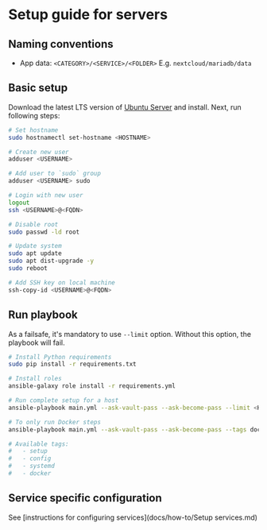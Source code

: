 # Setup guide for servers

## Naming conventions

- App data: `<CATEGORY>/<SERVICE>/<FOLDER>` E.g. `nextcloud/mariadb/data`

## Basic setup

Download the latest LTS version of [Ubuntu Server](https://ubuntu.com/download/server) and install. Next, run following steps:

```bash
# Set hostname
sudo hostnamectl set-hostname <HOSTNAME>

# Create new user
adduser <USERNAME>

# Add user to `sudo` group
adduser <USERNAME> sudo

# Login with new user
logout
ssh <USERNAME>@<FQDN>

# Disable root
sudo passwd -ld root

# Update system
sudo apt update
sudo apt dist-upgrade -y
sudo reboot

# Add SSH key on local machine
ssh-copy-id <USERNAME>@<FQDN>
```

## Run playbook

As a failsafe, it's mandatory to use `--limit` option.
Without this option, the playbook will fail.

```bash
# Install Python requirements
sudo pip install -r requirements.txt

# Install roles
ansible-galaxy role install -r requirements.yml

# Run complete setup for a host
ansible-playbook main.yml --ask-vault-pass --ask-become-pass --limit <HOSTNAME>

# To only run Docker steps
ansible-playbook main.yml --ask-vault-pass --ask-become-pass --tags docker --limit <HOSTNAME>

# Available tags:
#   - setup
#   - config
#   - systemd
#   - docker
```

## Service specific configuration

See [instructions for configuring services](docs/how-to/Setup services.md)
